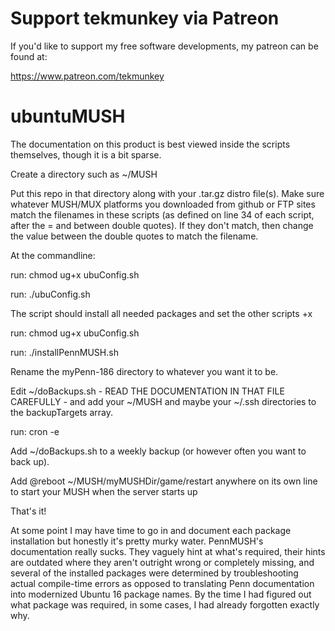 # Support tekmunkey via Patreon

If you'd like to support my free software developments, my patreon can be found at:

https://www.patreon.com/tekmunkey

# ubuntuMUSH

The documentation on this product is best viewed inside the scripts themselves, though it is a bit sparse.

Create a directory such as ~/MUSH

Put this repo in that directory along with your .tar.gz distro file(s).  Make sure whatever MUSH/MUX platforms you downloaded from github or FTP sites match the filenames in these scripts (as defined on line 34 of each script, after the = and between double quotes).  If they don't match, then change the value between the double quotes to match the filename.

At the commandline:

run:  chmod ug+x ubuConfig.sh

run:  ./ubuConfig.sh

The script should install all needed packages and set the other scripts +x

run:  chmod ug+x ubuConfig.sh

run:  ./installPennMUSH.sh

Rename the myPenn-186 directory to whatever you want it to be.

Edit ~/doBackups.sh - READ THE DOCUMENTATION IN THAT FILE CAREFULLY - and add your ~/MUSH and maybe your ~/.ssh directories to the backupTargets array.

run:  cron -e

Add ~/doBackups.sh to a weekly backup (or however often you want to back up).

Add @reboot ~/MUSH/myMUSHDir/game/restart anywhere on its own line to start your MUSH when the server starts up

That's it!

At some point I may have time to go in and document each package installation but honestly it's pretty murky water.  PennMUSH's documentation really sucks.  They vaguely hint at what's required, their hints are outdated where they aren't outright wrong or completely missing, and several of the installed packages were determined by troubleshooting actual compile-time errors as opposed to translating Penn documentation into modernized Ubuntu 16 package names.  By the time I had figured out what package was required, in some cases, I had already forgotten exactly why.

